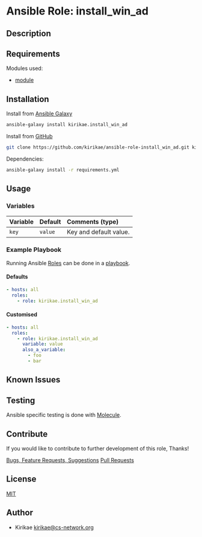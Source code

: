 # Ansible Role: install_win_ad

<!-- TODO: One-liner describing repository -->

## Description

<!-- TODO: Detailed description of repository -->

## Requirements

<!-- TODO: Requirements of the repository -->

Modules used:

* [module](link)

## Installation

<!-- TODO: Installation process to use this repository -->

Install from [Ansible Galaxy](https://galaxy.ansible.com/kirikae/install_win_ad)
```bash
ansible-galaxy install kirikae.install_win_ad
```

Install from [GitHub](https://github.com/kirikae/ansible-role-install_win_ad)
```bash
git clone https://github.com/kirikae/ansible-role-install_win_ad.git kirikae.install_win_ad
```

Dependencies:
```bash
ansible-galaxy install -r requirements.yml
```

## Usage

<!-- TODO: How to use this repository -->

### Variables

| Variable      | Default     | Comments (type)         |
| :---          | :---        | :---                    |
| `key`         | `value`     | Key and default value.  |

### Example Playbook

Running Ansible [Roles](https://docs.ansible.com/ansible/latest/user_guide/playbooks_reuse_roles.html) can be done in a [playbook](https://docs.ansible.com/ansible/latest/user_guide/playbooks_intro.html).

#### Defaults

```yaml
- hosts: all
  roles:
    - role: kirikae.install_win_ad
```

#### Customised

```yaml
- hosts: all
  roles:
    - role: kirikae.install_win_ad
      variable: value
      also_a_variable:
        - foo
        - bar
```

## Known Issues

<!-- TODO: List any known issues -->

## Testing

Ansible specific testing is done with [Molecule](https://molecule.readthedocs.io/en/stable/).

## Contribute

If you would like to contribute to further development of this role, Thanks!

[Bugs, Feature Requests, Suggestions](https://github.com/kirikae/ansible-role-install_win_ad/issues)
[Pull Requests](https://github.com/kirikae/ansible-role-install_win_ad/pulls)

## License

[MIT](https://spdx.org/licenses/MIT.html)

## Author

* Kirikae <kirikae@cs-network.org>